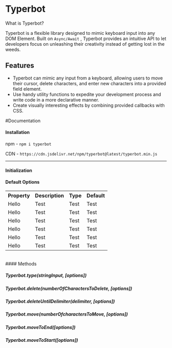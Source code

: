 # Typerbot

What is Typerbot?

Typerbot is a flexible library designed to mimic keyboard input into any DOM Element. Built on `Async/Await` , Typerbot provides an intuitive  API to let developers focus on unleashing their creativity instead of getting lost in the weeds. 

## Features

 - Typerbot can mimic any input from a keyboard, allowing users to move
   their cursor, delete characters, and enter new characters into a
   provided field element.
 - Use handy utility functions to expedite your development process and write code in a more declarative manner.
 - Create visually interesting effects by combining provided callbacks with CSS.

#Documentation

#### Installation

npm - `npm i typerbot`

CDN - `https://cdn.jsdelivr.net/npm/typerbot@latest/typerbot.min.js`


------------

#### Initialization


#### Default Options

<table>
  <tr><th>Property</th><th>Description</th><th>Type</th><th>Default</th></tr>
  <tr><td>Hello</td><td>Test</td><td>Test</td><td>Test</td></tr>
  <tr><td>Hello</td><td>Test</td><td>Test</td><td>Test</td></tr>
  <tr><td>Hello</td><td>Test</td><td>Test</td><td>Test</td></tr>
  <tr><td>Hello</td><td>Test</td><td>Test</td><td>Test</td></tr>
  <tr><td>Hello</td><td>Test</td><td>Test</td><td>Test</td></tr>
  <tr><td>Hello</td><td>Test</td><td>Test</td><td>Test</td></tr>
</table>

</br>
#### Methods

##### Typerbot.type(stringInput, [options])

##### Typerbot.delete(numberOfCharactersToDelete, [options])

##### Typerbot.deleteUntilDelimiter(delimiter, [options])

##### Typerbot.move(numberOfcharactersToMove, [options])

##### Typerbot.moveToEnd([options])

##### Typerbot.moveToStart([options])




